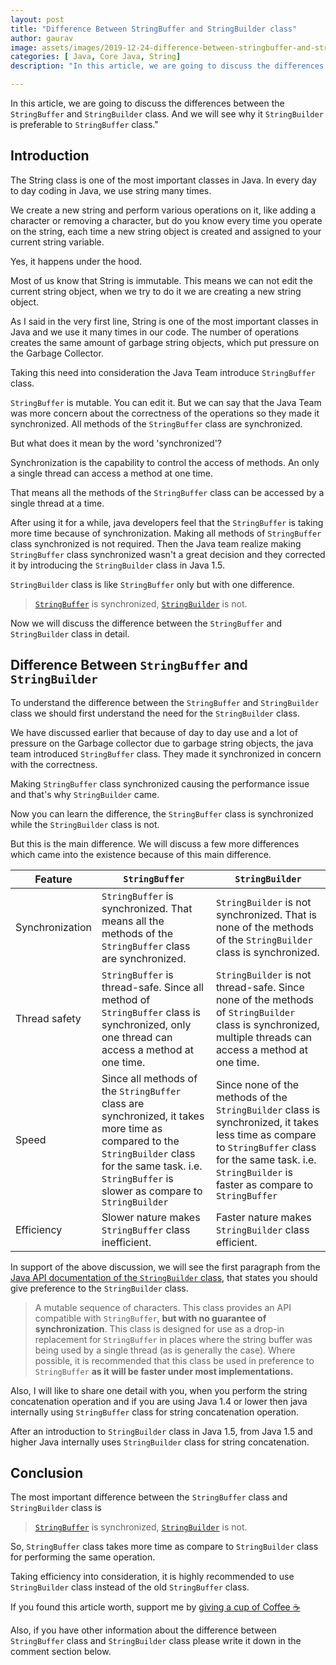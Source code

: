 ```yaml
---
layout: post
title: "Difference Between StringBuffer and StringBuilder class"
author: gaurav
image: assets/images/2019-12-24-difference-between-stringbuffer-and-stringbuilder/blog-cover.jpg
categories: [ Java, Core Java, String]
description: "In this article, we are going to discuss the differences between the `StringBuffer` and `StringBuilder` class. And we will see why it `StringBuilder` is preferable to `StringBuffer` class."

---
```

In this article, we are going to discuss the differences between the `StringBuffer` and `StringBuilder` class. And we will see why it `StringBuilder` is preferable to `StringBuffer` class."

## Introduction

The String class is one of the most important classes in Java. In every day to day coding in Java, we use string many times.

We create a new string and perform various operations on it, like adding a character or removing a character, but do you know every time you operate on the string, each time a new string object is created and assigned to your current string variable.

Yes, it happens under the hood.

Most of us know that String is immutable. This means we can not edit the current string object, when we try to do it we are creating a new string object.

As I said in the very first line, String is one of the most important classes in Java and we use it many times in our code. The number of operations creates the same amount of garbage string objects, which put pressure on the Garbage Collector.

Taking this need into consideration the Java Team introduce `StringBuffer` class.

`StringBuffer` is mutable. You can edit it. But we can say that the Java Team was more concern about the correctness of the operations so they made it synchronized. All methods of the `StringBuffer` class are synchronized.

But what does it mean by the word 'synchronized'?

Synchronization is the capability to control the access of methods. An only a single thread can access a method at one time.

That means all the methods of the `StringBuffer` class can be accessed by a single thread at a time.

After using it for a while, java developers feel that the `StringBuffer` is taking more time because of synchronization. Making all methods of `StringBuffer` class synchronized is not required. Then the Java team realize making `StringBuffer` class synchronized wasn't a great decision and they corrected it by introducing the `StringBuilder`  class in Java 1.5.

`StringBuilder` class is like `StringBuffer` only but with one difference. 
> [`StringBuffer`](http://docs.oracle.com/javase/8/docs/api/java/lang/StringBuffer.html) is synchronized, [`StringBuilder`](http://docs.oracle.com/javase/8/docs/api/java/lang/StringBuilder.html) is not.

Now we will discuss the difference between the  `StringBuffer` and `StringBuilder`  class in detail.

## Difference Between `StringBuffer` and `StringBuilder` 

To understand the difference between the `StringBuffer` and `StringBuilder` class we should first understand the need for the `StringBuilder` class.

We have discussed earlier that because of day to day use and a lot of pressure on the Garbage collector due to garbage string objects, the java team introduced `StringBuffer` class. They made it synchronized in concern with the correctness.

Making `StringBuffer` class synchronized causing the performance issue and that's why `StringBuilder` came.

Now you can learn the difference, the `StringBuffer` class is synchronized while the `StringBuilder` class is not.

But this is the main difference. We will discuss a few more differences which came into the existence because of this main difference.

| Feature | `StringBuffer` | `StringBuilder`|
| --- | --- |---|
| Synchronization| `StringBuffer` is synchronized. That means all the methods of the `StringBuffer` class are synchronized.| `StringBuilder` is not synchronized. That is none of the methods of the `StringBuilder` class  is synchronized.|
| Thread safety | `StringBuffer` is thread-safe. Since all method of `StringBuffer` class is synchronized, only one thread can access a method at one time. | `StringBuilder` is not thread-safe. Since none of the methods of `StringBuilder` class is synchronized, multiple threads can access a method at one time.|
| Speed | Since all methods of the `StringBuffer` class are synchronized, it takes more time as compared to the `StringBuilder` class for the same task. i.e. `StringBuffer` is slower as compare to `StringBuilder`| Since none of the methods of the `StringBuilder` class is synchronized, it takes less time as compare to `StringBuffer` class for the same task. i.e. `StringBuilder` is faster as compare to `StringBuffer`|
|Efficiency| Slower nature makes `StringBuffer` class inefficient. | Faster nature makes `StringBuilder` class efficient.|

In support of the above discussion, we will see the first paragraph from the [Java API documentation of the `StringBuilder` class](https://docs.oracle.com/javase/8/docs/api/java/lang/StringBuilder.html),  that states you should give preference to the `StringBuilder` class.
> A mutable sequence of characters. This class provides an API compatible with `StringBuffer`, **but with no guarantee of synchronization**. This class is designed for use as a drop-in replacement for `StringBuffer` in places where the string buffer was being used by a single thread (as is generally the case). Where possible, it is recommended that this class be used in preference to `StringBuffer` **as it will be faster under most implementations.**

Also, I will like to share one detail with you, when you perform the string concatenation operation and if you are using Java 1.4 or lower then java internally using `StringBuffer` class for string concatenation operation.

After an introduction to `StringBuilder` class in Java 1.5, from Java 1.5 and higher Java internally uses `StringBuilder` class for string concatenation.

## Conclusion

The most important difference between the `StringBuffer` class and `StringBuilder` class is
> [`StringBuffer`](http://docs.oracle.com/javase/8/docs/api/java/lang/StringBuffer.html) is synchronized, [`StringBuilder`](http://docs.oracle.com/javase/8/docs/api/java/lang/StringBuilder.html) is not.

So, `StringBuffer` class takes more time as compare to `StringBuilder` class for performing the same operation.

Taking efficiency into consideration, it is highly recommended to use `StringBuilder` class instead of the old `StringBuffer` class.

If you found this article worth, support me by  [giving a cup of Coffee ☕](https://www.paypal.me/GauravKukade)

Also, if you have other information about the difference between `StringBuffer` class and `StringBuilder` class please write it down in the comment section below.
